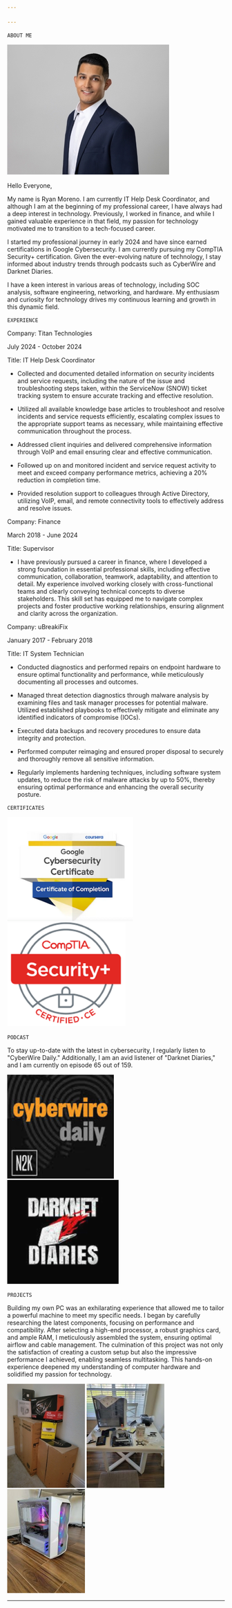 ```yaml
---

---
```

```
ABOUT ME
```
![Branching](Headshot.jpg)


Hello Everyone,

My name is Ryan Moreno. I am currently IT Help Desk Coordinator, and although I am at the beginning of my professional career, I have always had a deep interest in technology. Previously, I worked in finance, and while I gained valuable experience in that field, my passion for technology motivated me to transition to a tech-focused career.

I started my professional journey in early 2024 and have since earned certifications in Google Cybersecurity. I am currently pursuing my CompTIA Security+ certification. Given the ever-evolving nature of technology, I stay informed about industry trends through podcasts such as CyberWire and Darknet Diaries.

I have a keen interest in various areas of technology, including SOC analysis, software engineering, networking, and hardware. My enthusiasm and curiosity for technology drives my continuous learning and growth in this dynamic field.
```
EXPERIENCE
```
Company: Titan Technologies

July 2024 - October 2024

Title: IT Help Desk Coordinator

* Collected and documented detailed information on security incidents and service requests, including the nature of the issue and troubleshooting steps taken, within the ServiceNow (SNOW) ticket tracking system to ensure accurate tracking and effective resolution.

* Utilized all available knowledge base articles to troubleshoot and resolve incidents and service requests efficiently, escalating complex issues to the appropriate support teams as necessary, while maintaining effective communication throughout the process.

* Addressed client inquiries and delivered comprehensive information through VoIP and email ensuring clear and effective communication.
  
* Followed up on and monitored incident and service request activity to meet and exceed company performance metrics, achieving a 20% reduction in completion time.

* Provided resolution support to colleagues through Active Directory, utilizing VoIP, email, and remote connectivity tools to effectively address and resolve issues.

Company: Finance 	                                                    

March 2018 - June 2024 

Title: Supervisor  

* I have previously pursued a career in finance, where I developed a strong foundation in essential professional skills, including effective communication, collaboration, teamwork, adaptability, and attention to detail. My experience involved working closely with cross-functional teams and clearly conveying technical concepts to diverse stakeholders. This skill set has equipped me to navigate complex projects and foster productive working relationships, ensuring alignment and clarity across the organization.


Company: uBreakiFix

January 2017 - February 2018

Title: IT System Technician

* Conducted diagnostics and performed repairs on endpoint hardware to ensure optimal functionality and performance, while meticulously documenting all processes and outcomes.

* Managed threat detection diagnostics through malware analysis by examining files and task manager processes for potential malware. Utilized established playbooks to effectively mitigate and eliminate any identified indicators of compromise (IOCs).
  
* Executed data backups and recovery procedures to ensure data integrity and protection.
  
* Performed computer reimaging and ensured proper disposal to securely and thoroughly remove all sensitive information.

* Regularly implements hardening techniques, including software system updates, to reduce the risk of malware attacks by up to 50%, thereby ensuring optimal performance and enhancing the overall security posture.

```
CERTIFICATES
```
![Branching](googlesecurity.png) ![Branching](security+.png) 
```
PODCAST
```
To stay up-to-date with the latest in cybersecurity, I regularly listen to "CyberWire Daily." Additionally, I am an avid listener of "Darknet Diaries," and I am currently on episode 65 out of 159.


![Branching](cyberwire.png)                                                                                                     ![Branching](darknetdiaries.png)
```
PROJECTS
```
Building my own PC was an exhilarating experience that allowed me to tailor a powerful machine to meet my specific needs. I began by carefully researching the latest components, focusing on performance and compatibility. After selecting a high-end processor, a robust graphics card, and ample RAM, I meticulously assembled the system, ensuring optimal airflow and cable management. The culmination of this project was not only the satisfaction of creating a custom setup but also the impressive performance I achieved, enabling seamless multitasking. This hands-on experience deepened my understanding of computer hardware and solidified my passion for technology.

![Branching](pcbuild1.JPG)
![Branching](pcbuild2.jpg)
![Branching](pcbuild3.JPG)

***











